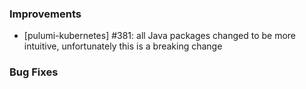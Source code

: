 ### Improvements

- [pulumi-kubernetes] #381: all Java packages changed to be more intuitive, unfortunately this is a breaking change

### Bug Fixes
